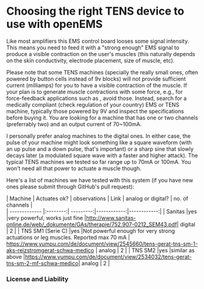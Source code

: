 # Choosing the right TENS device to use with openEMS

Like most amplifiers this EMS control board looses some signal intensity. This means you need to feed it with a "strong enough" EMS signal to produce a visible contraction on the user's muscles (this naturally depends on the skin conductivity, electrode placement, size of muscle, etc). 

Please note that some TENS machines (specially the really small ones, often powered by button cells instead of 9v blocks) will not provide sufficient current (milliamps) for you to have a visible contraction of the muscle. If your plan is to generate muscle contractions with some force, e.g., for force-feedback applications such as <this one>, avoid those. Instead, search for a medically compliant (check regulation of your country) EMS or TENS machine, typically those powered by 9V and inspect the specifications before buying it. You are looking for a machine that has one or two channels (preferrably two) and an output current of 70~100mA.  

I personally prefer analog machines to the digital ones. In either case, the pulse of your machine might look something like a square waveform (with an up pulse and a down pulse, that's important) or a  sharp sine that slowly decays later (a modulated square wave with a faster and higher attack). The typical TENS machines we tested so far range up to 70mA or 100mA. You won't need all that power to actuate a muscle though. 

Here's a list of machines we have tested with this system (if you have new ones please submit through GitHub's pull request):

| Machine       | Actuates ok?   | observations  	| Link | analog or digital? | no. of channels |  
| ------------- |:--------:| ---------:|------------:|------------:|
| Sanitas  		|yes 	|very powerful, works just fine 	|http://www.sanitas-online.de/web/_dokumente/GAs/therapie/752.907-0212_SEM43.pdf| digital | 2 | 
| TNS SM1 (Serie C) 		|yes		|Not powerful enough for very strong actuations or leg muscles. Reported max 70 mA 		| https://www.yumpu.com/de/document/view/2545660/tens-gerat-tns-sm-1-aks-reizstromgerat-schwa-medico | analog | 2 | 
| TNS SM2 		|yes		|similar as above			|https://www.yumpu.com/de/document/view/2534032/tens-gerat-tns-sm-2-mf-schwa-medico| analog | 2 | 

### License and Liability

<include this in all files>